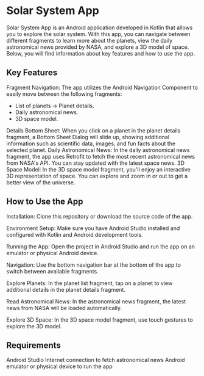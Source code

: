 # Solar System App

Solar System App is an Android application developed in Kotlin that allows you to explore the solar system. With this app, you can navigate between different fragments to learn more about the planets, view the daily astronomical news provided by NASA, and explore a 3D model of space. Below, you will find information about key features and how to use the app.

## Key Features
Fragment Navigation: The app utilizes the Android Navigation Component to easily move between the following fragments:
- List of planets -> Planet details.
- Daily astronomical news.
- 3D space model.

Details Bottom Sheet: When you click on a planet in the planet details fragment, a Bottom Sheet Dialog will slide up, showing additional information such as scientific data, images, and fun facts about the selected planet.
Daily Astronomical News: In the daily astronomical news fragment, the app uses Retrofit to fetch the most recent astronomical news from NASA's API. You can stay updated with the latest space news.
3D Space Model: In the 3D space model fragment, you'll enjoy an interactive 3D representation of space. You can explore and zoom in or out to get a better view of the universe.

## How to Use the App
Installation: Clone this repository or download the source code of the app.

Environment Setup: Make sure you have Android Studio installed and configured with Kotlin and Android development tools.

Running the App: Open the project in Android Studio and run the app on an emulator or physical Android device.

Navigation: Use the bottom navigation bar at the bottom of the app to switch between available fragments.

Explore Planets: In the planet list fragment, tap on a planet to view additional details in the planet details fragment.

Read Astronomical News: In the astronomical news fragment, the latest news from NASA will be loaded automatically.

Explore 3D Space: In the 3D space model fragment, use touch gestures to explore the 3D model.

## Requirements
Android Studio
Internet connection to fetch astronomical news
Android emulator or physical device to run the app


